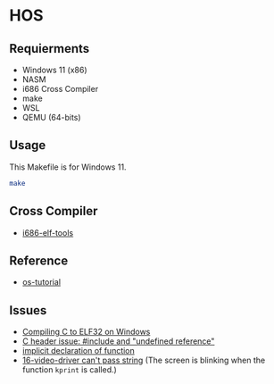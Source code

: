 # HOS

## Requierments

- Windows 11 (x86)
- NASM
- i686 Cross Compiler
- make
- WSL
- QEMU (64-bits)

## Usage

This Makefile is for Windows 11.

```sh
make
```

## Cross Compiler

- [i686-elf-tools](https://github.com/lordmilko/i686-elf-tools)

## Reference

- [os-tutorial](https://github.com/cfenollosa/os-tutorial)

## Issues

- [Compiling C to ELF32 on Windows](https://stackoverflow.com/questions/65752272/compiling-c-to-elf32-on-windows)
- [C header issue: #include and "undefined reference"](https://stackoverflow.com/questions/10357117/c-header-issue-include-and-undefined-reference)
- [implicit declaration of function](https://qiita.com/yano0v0/items/52026aa6f4a424aa2331)
- [16-video-driver can't pass string](https://github.com/cfenollosa/os-tutorial/issues/31) (The screen is blinking when the function `kprint` is called.)
